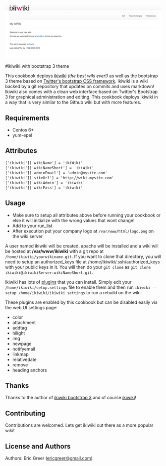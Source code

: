 ![ikiwiki chef cookbook](https://raw.githubusercontent.com/integrii/ikiwiki/master/ikiwiki-chef.png)


#ikiwiki with bootstrap 3 theme

This cookbook deploys [ikiwiki](https://ikiwiki.info) _(the best wiki ever!)_ as well as the bootstrap 3 theme based on [Twitter's bootstrap CSS framework](http://getbootstrap.com/).  Ikiwiki is a wiki backed by a git repository that updates on commits and uses markdown!  Ikiwiki also comes with a clean web interface based on Twitter's Bootstrap 3 for graphical administration and editing.  This cookbook deploys ikiwiki in a way that is very similar to the Github wiki but with more features.


Requirements
------------
- Centos 6+
- yum-epel

Attributes
----------


```
['ikiwiki']['wikiName'] = 'ikiWiki'
['ikiwiki']['wikiNameShort'] = 'ikiWiki'
['ikiwiki']['adminEmail'] = 'admin@mysite.com'
['ikiwiki']['siteUrl'] = 'http://wiki.mysite.com'
['ikiwiki']['wikiAdmin'] = 'ikiwiki'
['ikiwiki']['wikiPass'] = 'ikiwiki'
```

Usage
-----
- Make sure to setup all attributes above before running your cookbook or else it will initialize with the wrong values that wont change! 
- Add to your run_list 
- After execution put your company logo at ``/var/www/html/logo.png`` on the wiki server

A user named ikiwiki will be created, apache will be installed and a wiki will be hosted at **/var/www/ikiwiki** with a git repo at ``/home/ikiwiki/yourwikiname.git``.  If you want to clone that directory, you will need to setup an authorized_keys file at /home/ikiwiki/.ssh/authorized_keys with your public keys in it.  You will then do your ``git clone`` as ``git clone ikiwiki@ikiwikiServer:wikiNameShort.git``.

Ikiwiki has lots of [plugins](https://ikiwiki.info/plugins/) that you can install.  Simply edit your ``/home/ikiwiki/setup.settings`` file to enable them and then run ``ikiwiki --setup /home/ikiwiki/ikiwiki.settings`` to run a rebuild on the wiki.

These plugins are enabled by this cookbook but can be disabled easily via the web UI settings page:
- color
- attachment
- addtag
- hilight
- img
- newpage
- notifyemail
- linkmap
- relativedate
- remove
- heading anchors

Thanks
------
Thanks to the author of [ikiwiki bootstrap 3](https://github.com/ramseydsilva/ikiwiki-bootstrap-theme) and of course [ikiwiki](https://ikiwiki.info/)!

Contributing
------------
Contributions are welcomed.  Lets get ikiwiki out there as a more popular wiki!

License and Authors
-------------------
Authors: Eric Greer (ericgreer@gmail.com)
